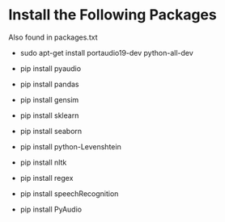 # Install the Following Packages

Also found in packages.txt

- sudo apt-get install portaudio19-dev python-all-dev
- pip install pyaudio
- pip install pandas
- pip install gensim
- pip install sklearn
- pip install seaborn
- pip install python-Levenshtein

- pip install nltk
- pip install regex

- pip install speechRecognition
- pip install PyAudio



